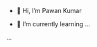 - 👋 Hi, I’m Pawan Kumar

- 🌱 I’m currently learning ...

...

<!---
Pawankr222/Pawankr222 is a ✨ special ✨ repository because its `README.md` (this file) appears on your GitHub profile.
You can click the Preview link to take a look at your changes.
--->
